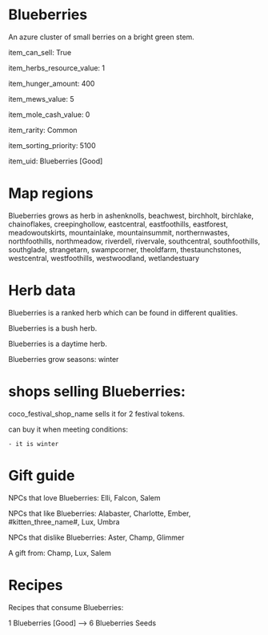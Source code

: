 # Blueberries

An azure cluster of small berries on a bright green stem.

item_can_sell: True

item_herbs_resource_value: 1

item_hunger_amount: 400

item_mews_value: 5

item_mole_cash_value: 0

item_rarity: Common

item_sorting_priority: 5100

item_uid: Blueberries [Good]

# Map regions

Blueberries grows as herb in ashenknolls, beachwest, birchholt, birchlake, chainoflakes, creepinghollow, eastcentral, eastfoothills, eastforest, meadowoutskirts, mountainlake, mountainsummit, northernwastes, northfoothills, northmeadow, riverdell, rivervale, southcentral, southfoothills, southglade, strangetarn, swampcorner, theoldfarm, thestaunchstones, westcentral, westfoothills, westwoodland, wetlandestuary

# Herb data

Blueberries is a ranked herb which can be found in different qualities.

Blueberries is a bush herb.

Blueberries is a daytime herb.

Blueberries grow seasons: winter

# shops selling Blueberries:

coco_festival_shop_name sells it for 2 festival tokens.

  can buy it when meeting conditions: 

    - it is winter

# Gift guide

NPCs that love Blueberries: Elli, Falcon, Salem

NPCs that like Blueberries: Alabaster, Charlotte, Ember, #kitten_three_name#, Lux, Umbra

NPCs that dislike Blueberries: Aster, Champ, Glimmer

A gift from: Champ, Lux, Salem

# Recipes

Recipes that consume Blueberries:

1 Blueberries [Good] --> 6 Blueberries Seeds